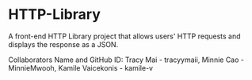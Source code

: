 # HTTP-Library
A front-end HTTP Library project that allows users' HTTP requests and displays the response as a JSON.

Collaborators Name and GitHub ID: Tracy Mai - tracyymaii, Minnie Cao - MinnieMwooh, Kamile Vaicekonis - kamile-v
